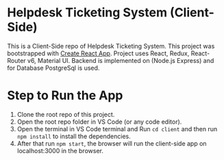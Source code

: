 # Helpdesk Ticketing System (Client-Side)

This is a Client-Side repo of Helpdesk Ticketing System.
This project was bootstrapped with [Create React App](https://github.com/facebook/create-react-app).
Project uses React, Redux, React-Router v6, Material UI.
Backend is implemented on (Node.js Express) and for Database PostgreSql is used.


# Step to Run the App

1. Clone the root repo of this project.
2. Open the root repo folder in VS Code (or any code editor).
3. Open the terminal in VS Code terminal and Run `cd client` and then run `npm install` to install the dependencies.
4. After that run `npm start`, the browser will run the client-side app on localhost:3000 in the browser.
